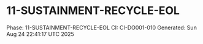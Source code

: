 # 11-SUSTAINMENT-RECYCLE-EOL
Phase: 11-SUSTAINMENT-RECYCLE-EOL
CI: CI-DO001-010
Generated: Sun Aug 24 22:41:17 UTC 2025
